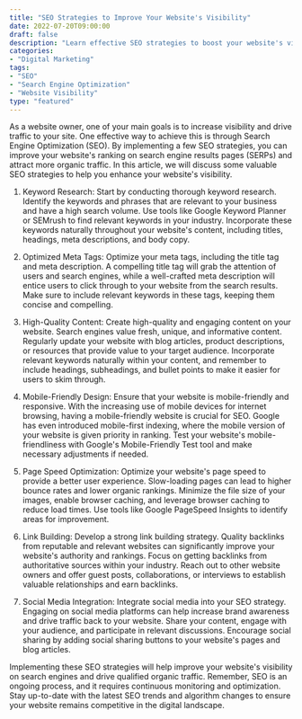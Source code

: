 ```yaml
---
title: "SEO Strategies to Improve Your Website's Visibility"
date: 2022-07-20T09:00:00
draft: false
description: "Learn effective SEO strategies to boost your website's visibility on search engines."
categories:
- "Digital Marketing"
tags:
- "SEO"
- "Search Engine Optimization"
- "Website Visibility"
type: "featured"
---
```


As a website owner, one of your main goals is to increase visibility and drive traffic to your site. One effective way to achieve this is through Search Engine Optimization (SEO). By implementing a few SEO strategies, you can improve your website's ranking on search engine results pages (SERPs) and attract more organic traffic. In this article, we will discuss some valuable SEO strategies to help you enhance your website's visibility.

1. Keyword Research:
Start by conducting thorough keyword research. Identify the keywords and phrases that are relevant to your business and have a high search volume. Use tools like Google Keyword Planner or SEMrush to find relevant keywords in your industry. Incorporate these keywords naturally throughout your website's content, including titles, headings, meta descriptions, and body copy.

2. Optimized Meta Tags:
Optimize your meta tags, including the title tag and meta description. A compelling title tag will grab the attention of users and search engines, while a well-crafted meta description will entice users to click through to your website from the search results. Make sure to include relevant keywords in these tags, keeping them concise and compelling.

3. High-Quality Content:
Create high-quality and engaging content on your website. Search engines value fresh, unique, and informative content. Regularly update your website with blog articles, product descriptions, or resources that provide value to your target audience. Incorporate relevant keywords naturally within your content, and remember to include headings, subheadings, and bullet points to make it easier for users to skim through.

4. Mobile-Friendly Design:
Ensure that your website is mobile-friendly and responsive. With the increasing use of mobile devices for internet browsing, having a mobile-friendly website is crucial for SEO. Google has even introduced mobile-first indexing, where the mobile version of your website is given priority in ranking. Test your website's mobile-friendliness with Google's Mobile-Friendly Test tool and make necessary adjustments if needed.

5. Page Speed Optimization:
Optimize your website's page speed to provide a better user experience. Slow-loading pages can lead to higher bounce rates and lower organic rankings. Minimize the file size of your images, enable browser caching, and leverage browser caching to reduce load times. Use tools like Google PageSpeed Insights to identify areas for improvement.

6. Link Building:
Develop a strong link building strategy. Quality backlinks from reputable and relevant websites can significantly improve your website's authority and rankings. Focus on getting backlinks from authoritative sources within your industry. Reach out to other website owners and offer guest posts, collaborations, or interviews to establish valuable relationships and earn backlinks.

7. Social Media Integration:
Integrate social media into your SEO strategy. Engaging on social media platforms can help increase brand awareness and drive traffic back to your website. Share your content, engage with your audience, and participate in relevant discussions. Encourage social sharing by adding social sharing buttons to your website's pages and blog articles.

Implementing these SEO strategies will help improve your website's visibility on search engines and drive qualified organic traffic. Remember, SEO is an ongoing process, and it requires continuous monitoring and optimization. Stay up-to-date with the latest SEO trends and algorithm changes to ensure your website remains competitive in the digital landscape.
